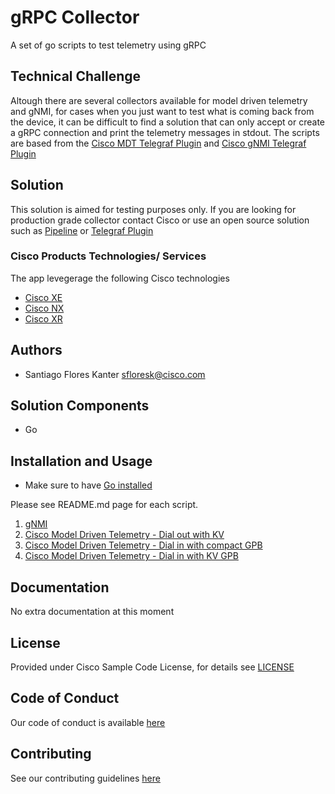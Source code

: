 # gRPC Collector

A set of go scripts to test telemetry using gRPC

## Technical Challenge

Altough there are several collectors available for model driven telemetry and gNMI, for cases when you just want to test what is coming back from the device, it can be difficult to find a solution that can only accept or create a gRPC connection and print the telemetry messages in stdout. 
The scripts are based from the [Cisco MDT Telegraf Plugin](https://github.com/ios-xr/telegraf-plugin/tree/master/plugins/inputs/cisco_telemetry_mdt) and [Cisco gNMI Telegraf Plugin](https://github.com/ios-xr/telegraf-plugin/tree/master/plugins/inputs/cisco_telemetry_mdt)


## Solution

This solution is aimed for testing purposes only. If you are looking for production grade collector contact Cisco or use an open source solution such as [Pipeline](https://github.com/cisco/bigmuddy-network-telemetry-pipeline) or [Telegraf Plugin](https://github.com/ios-xr/telegraf-plugin/tree/master/plugins/inputs/cisco_telemetry_mdt)


### Cisco Products Technologies/ Services

The app levegerage the following Cisco technologies

* [Cisco XE](https://www.cisco.com/c/en/us/products/ios-nx-os-software/ios-xe/index.html)
* [Cisco NX](https://www.cisco.com/c/en/us/products/ios-nx-os-software/nx-os/index.html)
* [Cisco XR](https://www.cisco.com/c/en/us/products/ios-nx-os-software/ios-xr-software/index.html)

## Authors

* Santiago Flores Kanter <sfloresk@cisco.com>


## Solution Components

* Go


## Installation and Usage 

* Make sure to have [Go installed](https://golang.org/dl/)

Please see README.md page for each script.

1. [gNMI](./gnmi) 
2. [Cisco Model Driven Telemetry - Dial out with KV](./cisco_telemetry_mdt/dial_out)
3. [Cisco Model Driven Telemetry - Dial in with compact GPB](./cisco_telemetry_mdt/dial_in)
4. [Cisco Model Driven Telemetry - Dial in with KV GPB](./cisco_telemetry_mdt/dial_in_kv)

## Documentation

No extra documentation at this moment

## License

Provided under Cisco Sample Code License, for details see [LICENSE](./LICENSE.md)

## Code of Conduct

Our code of conduct is available [here](./CODE_OF_CONDUCT.md)

## Contributing

See our contributing guidelines [here](./CONTRIBUTING.md)
